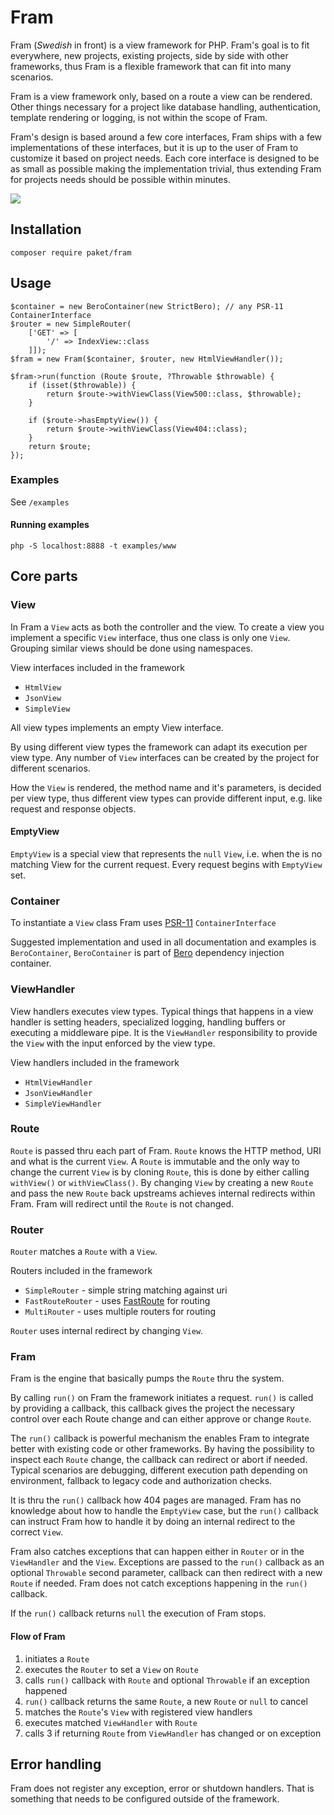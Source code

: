 # Fram

Fram (_Swedish_ in front) is a view framework for PHP. Fram's goal is to fit everywhere, new projects, existing projects,
side by side with other frameworks, thus Fram is a flexible framework that can fit into many scenarios.

Fram is a view framework only, based on a route a view can be rendered. Other things necessary for a project like database handling, authentication, template rendering or logging, is not within the scope of Fram.

Fram's design is based around a few core interfaces, Fram ships with a few implementations of these interfaces, but it is  up to the user of Fram to customize it based on project needs. Each core interface is designed to be as small as possible making the implementation trivial, thus extending Fram for projects needs should be possible within minutes.

![](https://github.com/paketphp/fram/workflows/tests/badge.svg)

## Installation

`composer require paket/fram`

## Usage

```
$container = new BeroContainer(new StrictBero); // any PSR-11 ContainerInterface
$router = new SimpleRouter(
    ['GET' => [
        '/' => IndexView::class
    ]]);
$fram = new Fram($container, $router, new HtmlViewHandler());

$fram->run(function (Route $route, ?Throwable $throwable) {
    if (isset($throwable)) {
        return $route->withViewClass(View500::class, $throwable);
    }

    if ($route->hasEmptyView()) {
        return $route->withViewClass(View404::class);
    }
    return $route;
});
```

### Examples

See `/examples`

#### Running examples

`php -S localhost:8888 -t examples/www`

## Core parts

### View

In Fram a `View` acts as both the controller and the view. To create a view you implement a specific `View` interface, thus one class is only one `View`. Grouping similar views should be done using namespaces. 

View interfaces included in the framework

* `HtmlView`
* `JsonView`
* `SimpleView`

All view types implements an empty View interface.

By using different view types the framework can adapt its execution per view type. Any number of `View` interfaces can be created by the project for different scenarios.

How the `View` is rendered, the method name and it's parameters, is decided per view type, thus different view types can provide different input, e.g. like request and response objects.

#### EmptyView

`EmptyView` is a special view that represents the `null` `View`, i.e.
when the is no matching View for the current request. Every request begins with `EmptyView` set.

### Container

To instantiate a `View` class Fram uses [PSR-11](https://www.php-fig.org/psr/psr-11/) `ContainerInterface`

Suggested implementation and used in all documentation and examples is `BeroContainer`, `BeroContainer` is part of [Bero](https://github.com/paketphp/bero) dependency injection container.

### ViewHandler

View handlers executes view types. Typical things that happens in a view handler is setting headers, specialized logging, handling buffers or executing a middleware pipe. It is the `ViewHandler` responsibility to provide the `View` with the input enforced by the view type.

View handlers included in the framework

* `HtmlViewHandler`
* `JsonViewHandler`
* `SimpleViewHandler`

### Route

`Route` is passed thru each part of Fram. `Route` knows the HTTP method, URI and what is the current `View`. A `Route` is immutable and the only way to change the current `View` is by cloning `Route`, this is done by either calling `withView()` or `withViewClass()`. By changing `View` by creating a new `Route` and pass the  new `Route` back upstreams achieves internal redirects within Fram. Fram will redirect until the `Route` is not changed.

### Router

`Router` matches a `Route` with a `View`.

Routers included in the framework

* `SimpleRouter` - simple string matching against uri
* `FastRouteRouter` - uses [FastRoute](https://github.com/nikic/FastRoute) for routing
* `MultiRouter` - uses multiple routers for routing

`Router` uses internal redirect by changing `View`.

### Fram

Fram is the engine that basically pumps the `Route` thru the system.

By calling `run()` on Fram the framework initiates a request.
`run()` is called by providing a callback, this callback gives the project the necessary control over each Route change and can either approve or change `Route`. 

The `run()` callback is  powerful mechanism the enables Fram to integrate better with existing code or other frameworks. By having the possibility to inspect each `Route` change, the callback can redirect or abort if needed. Typical scenarios are debugging, different execution path depending on environment, fallback to legacy code and authorization checks.

It is thru the `run()` callback how 404 pages are managed. Fram has no knowledge about how to handle the `EmptyView` case, but the `run()` callback can instruct Fram how to handle it by doing an internal redirect to the correct `View`.

Fram also catches exceptions that can happen either in `Router` or in the `ViewHandler` and  the `View`. Exceptions are passed to the `run()` callback as an optional `Throwable` second parameter, callback can then redirect with a new `Route` if needed. Fram does not catch exceptions happening in the `run()` callback.

If the `run()` callback returns `null` the execution of Fram stops.

#### Flow of Fram

1. initiates a `Route`
2. executes the `Router` to set a `View` on `Route`
3. calls `run()` callback with `Route` and optional `Throwable` if an exception happened
4. `run()` callback returns the same `Route`, a new `Route` or `null` to cancel
5. matches the `Route`'s `View` with registered view handlers
6. executes matched `ViewHandler` with `Route`
7. calls 3 if returning `Route` from `ViewHandler` has changed or on exception

## Error handling

Fram does not register any exception, error or shutdown handlers. That is something that needs to be configured outside of the framework.
